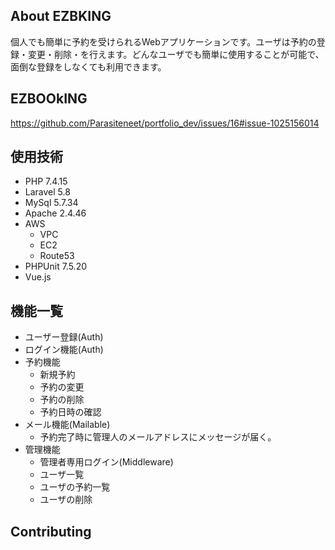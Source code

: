 ## About EZBKING

個人でも簡単に予約を受けられるWebアプリケーションです。ユーザは予約の登録・変更・削除・を行えます。どんなユーザでも簡単に使用することが可能で、面倒な登録をしなくても利用できます。

## EZBOOkING
https://github.com/Parasiteneet/portfolio_dev/issues/16#issue-1025156014

## 使用技術
- PHP 7.4.15
- Laravel 5.8
- MySql 5.7.34
- Apache 2.4.46
- AWS
  - VPC
  - EC2
  - Route53
- PHPUnit 7.5.20
- Vue.js

## 機能一覧

- ユーザー登録(Auth)
- ログイン機能(Auth)
- 予約機能
  - 新規予約
  - 予約の変更
  - 予約の削除
  - 予約日時の確認
- メール機能(Mailable)
  - 予約完了時に管理人のメールアドレスにメッセージが届く。
- 管理機能
  - 管理者専用ログイン(Middleware)
  - ユーザ一覧
  - ユーザの予約一覧
  - ユーザの削除

## Contributing

